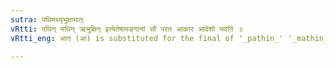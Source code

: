 ```yaml
---
sutra: पथिमथ्यृभुक्षामात्
vRtti: पथिन् मथिन् ऋभुक्षिन् इत्येतेषामङ्गानां सौ परत आकार आदेशो भवति ॥
vRtti_eng: आत् (आ) is substituted for the final of '_pathin_' '_mathin_' and '_rbhukshin_', before the ending सु (of the Nominative Singular).

---
```

